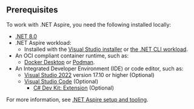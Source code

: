 ## Prerequisites

To work with .NET Aspire, you need the following installed locally:

- [.NET 8.0](https://dotnet.microsoft.com/download/dotnet/8.0)
- .NET Aspire workload:
  - Installed with the [Visual Studio installer](../fundamentals/setup-tooling.md?tabs=visual-studio#install-net-aspire) or [the .NET CLI workload](../fundamentals/setup-tooling.md?tabs=dotnet-cli#install-net-aspire).
- An OCI compliant container runtime, such as:
  - [Docker Desktop](https://www.docker.com/products/docker-desktop) or [Podman](https://podman.io/).
- An Integrated Developer Environment (IDE) or code editor, such as:
  - [Visual Studio 2022](https://visualstudio.microsoft.com/vs/) version 17.10 or higher (Optional)
  - [Visual Studio Code](https://code.visualstudio.com/) (Optional)
    - [C# Dev Kit: Extension](https://marketplace.visualstudio.com/items?itemName=ms-dotnettools.csdevkit) (Optional)

For more information, see [.NET Aspire setup and tooling](../fundamentals/setup-tooling.md).
